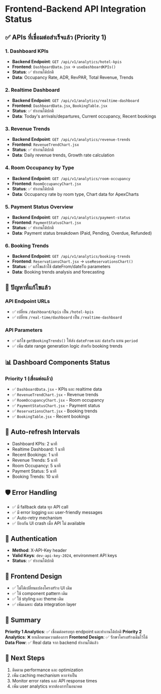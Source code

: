 # Frontend-Backend API Integration Status

## ✅ APIs ที่เชื่อมต่อสำเร็จแล้ว (Priority 1)

### 1. Dashboard KPIs
- **Backend Endpoint**: `GET /api/v1/analytics/hotel-kpis`
- **Frontend**: `DashboardData.jsx` → `useDashboardKPIs()`
- **Status**: ✅ ทำงานได้ปกติ
- **Data**: Occupancy Rate, ADR, RevPAR, Total Revenue, Trends

### 2. Realtime Dashboard
- **Backend Endpoint**: `GET /api/v1/analytics/realtime-dashboard`
- **Frontend**: `DashboardData.jsx`, `BookingTable.jsx`
- **Status**: ✅ ทำงานได้ปกติ
- **Data**: Today's arrivals/departures, Current occupancy, Recent bookings

### 3. Revenue Trends
- **Backend Endpoint**: `GET /api/v1/analytics/revenue-trends`
- **Frontend**: `RevenueTrendChart.jsx`
- **Status**: ✅ ทำงานได้ปกติ
- **Data**: Daily revenue trends, Growth rate calculation

### 4. Room Occupancy by Type
- **Backend Endpoint**: `GET /api/v1/analytics/room-occupancy`
- **Frontend**: `RoomOccupancyChart.jsx`
- **Status**: ✅ ทำงานได้ปกติ
- **Data**: Occupancy rate by room type, Chart data for ApexCharts

### 5. Payment Status Overview
- **Backend Endpoint**: `GET /api/v1/analytics/payment-status`
- **Frontend**: `PaymentStatusChart.jsx`
- **Status**: ✅ ทำงานได้ปกติ
- **Data**: Payment status breakdown (Paid, Pending, Overdue, Refunded)

### 6. Booking Trends
- **Backend Endpoint**: `GET /api/v1/analytics/booking-trends`
- **Frontend**: `ReservationsChart.jsx` → `useReservationsChart()`
- **Status**: ✅ แก้ไขแล้วใช้ dateFrom/dateTo parameters
- **Data**: Booking trends analysis and forecasting

## 🔧 ปัญหาที่แก้ไขแล้ว

### API Endpoint URLs
- ✅ เปลี่ยน `/dashboard/kpis` เป็น `/hotel-kpis`
- ✅ เปลี่ยน `/real-time/dashboard` เป็น `/realtime-dashboard`

### API Parameters
- ✅ แก้ไข `getBookingTrends()` ให้ส่ง `dateFrom` และ `dateTo` แทน `period`
- ✅ เพิ่ม date range generation logic สำหรับ booking trends

## 📊 Dashboard Components Status

### Priority 1 (เชื่อมต่อแล้ว)
- ✅ `DashboardData.jsx` - KPIs และ realtime data
- ✅ `RevenueTrendChart.jsx` - Revenue trends
- ✅ `RoomOccupancyChart.jsx` - Room occupancy
- ✅ `PaymentStatusChart.jsx` - Payment status
- ✅ `ReservationsChart.jsx` - Booking trends
- ✅ `BookingTable.jsx` - Recent bookings

## 🔄 Auto-refresh Intervals
- Dashboard KPIs: 2 นาที
- Realtime Dashboard: 1 นาที
- Recent Bookings: 1 นาที
- Revenue Trends: 5 นาที
- Room Occupancy: 5 นาที
- Payment Status: 5 นาที
- Booking Trends: 10 นาที

## 🛡️ Error Handling
- ✅ มี fallback data ทุก API call
- ✅ มี error logging และ user-friendly messages
- ✅ Auto-retry mechanism
- ✅ ป้องกัน UI crash เมื่อ API ไม่ available

## 🔑 Authentication
- **Method**: X-API-Key header
- **Valid Keys**: `dev-api-key-2024`, environment API keys
- **Status**: ✅ ทำงานได้ปกติ

## 🎯 Frontend Design
- ✅ ไม่ได้เปลี่ยนแปลงโครงสร้าง UI เดิม
- ✅ ใช้ component pattern เดิม
- ✅ ใช้ styling และ theme เดิม
- ✅ เพิ่มเฉพาะ data integration layer

## 📝 Summary
**Priority 1 Analytics**: ✅ เชื่อมต่อครบทุก endpoint และทำงานได้ปกติ
**Priority 2 Analytics**: ❌ ยกเลิกตามความต้องการ
**Frontend Design**: ✅ รักษาโครงสร้างเดิมไว้ได้
**Data Flow**: ✅ Real data จาก backend ทำงานได้แล้ว

## 🚀 Next Steps
1. ติดตาม performance และ optimization
2. เพิ่ม caching mechanism หากจำเป็น
3. Monitor error rates และ API response times
4. เพิ่ม user analytics หากต้องการในอนาคต
